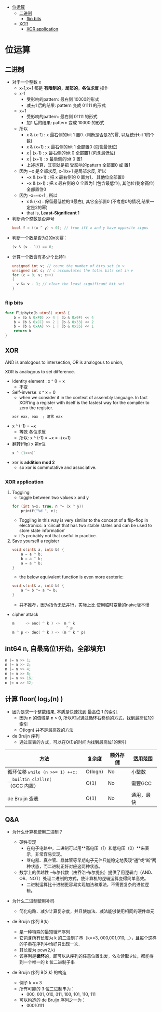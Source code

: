 [](...menustart)

- [位运算](#c04f8667013a3097bf12e98e424a915b)
    - [二进制](#6168fb08fe64663a502a132c5589b73d)
        - [flip bits](#bf94eee92531fcf0a63c55eddb6a558c)
    - [XOR](#97675eb3f268048604dc5155511a2a4d)
        - [XOR application](#cc352fea6e400fa736030527056c3fc2)

[](...menuend)


<h2 id="c04f8667013a3097bf12e98e424a915b"></h2>

# 位运算


<h2 id="6168fb08fe64663a502a132c5589b73d"></h2>

## 二进制

- 对于一个整数 x
    - x-1,x+1 都是 **有限制的，局部的，各位求反** 操作
    - x-1
        - 受影响的pattern: 最右侧 10000的形式
        - 减去1 后的结果:  pattern 变成 01111 的形式
    - x+1
        - 受影响的pattern: 最右侧 01111 的形式
        - 加1 后的结果:  pattern 变成 10000 的形式
    - 所以
        - x & (x-1) : x 最右侧的bit 1 置0. (判断是否是2的幂, 以及统计bit 1的个数)
        - x & (x+1) : x 最右侧的bit 1 全部置0 (包含最低位)
        - x | (x-1) : x 最右侧的bit 0 全部置1 (包含最低位)
        - x | (x+1) : x 最后侧的bit 0 置1
        - 上述运算，其实就是把 受影响的pattern 全部置0 或 置1
    - 因为 ~x 是全部求反, x-1/x+1 是局部求反,   所以
        - ~x & (x+1) : 把 x 最右侧的 0 置为1， 其他位全部置0
        - ~x & (x-1) : 把 x 最右侧的 0 全置为1 (包含最低位), 其他位(剩余高位)全部置位0
    - 因为  -x=~x+1 , 所以
        - x & (-x) : 保留最低位的1(最右), 其它全部置0  (不考虑0的情况,结果一定是2的幂)
        - that is, **Least-Significant 1**
- 判断两个整数是否异号
    ```c
    bool f = ((x ^ y) < 0); // true iff x and y have opposite signs
    ```
- 判断一个数是否为2的n次幂：
    ```c
    (v & (v - 1)) == 0;
    ```
- 计算一个数含有多少个比特1:
    ```c
    unsigned int v; // count the number of bits set in v
    unsigned int c; // c accumulates the total bits set in v
    for (c = 0; v; c++)
    {
      v &= v - 1; // clear the least significant bit set
    }
    ```

<h2 id="bf94eee92531fcf0a63c55eddb6a558c"></h2>

### flip bits

```go
func Flipbyte(b uint8) uint8 {
    b = (b & 0xF0) >> 4 | (b & 0x0F) << 4
    b = (b & 0xCC) >> 2 | (b & 0x33) << 2
    b = (b & 0xAA) >> 1 | (b & 0x55) << 1
    return b
}
```

<h2 id="97675eb3f268048604dc5155511a2a4d"></h2>

## XOR

AND is analogous to intersection, OR is analogous to union,

XOR is analogous to set difference.

- Identity element : x ^ 0 = x
    - 不变
- Self-inverse: x ^ x = 0
    - when we consider it in the context of assembly language. In fact XOR’ing a register with itself is the fastest way for the compiler to zero the register.
    ```c
    xor eax, eax  ; 清零 eax
    ```
- x ^ (-1) = ~x
    - 等效 各位求反
    - 所以:  x ^ (-1) = ~x = -(x+1)
- 翻转(flip) x 第n位
    ```c
    x ^ (1<<n)`
    ```
- xor is **addition mod 2**
    - so xor is commutative and associative.

<h2 id="cc352fea6e400fa736030527056c3fc2"></h2>

### XOR application

1. Toggling 
    - toggle between two values x and y
    ```cpp
    for (int n=x; true; n ^= (x ^ y)) 
        printf("%d ", n);
    ```
    - Toggling in this way is very similar to the concept of a flip-flop in electronics: a ‘circuit that has two stable states and can be used to store state information’
    - it’s probably not that useful in practice. 
2. Save yourself a register
    ```cpp
    void s(int& a, int& b) {
        a = a ^ b;
        b = a ^ b;
        a = a ^ b;
    }
    ```
    -  the below equivalent function is even more esoteric:
    ```cpp
    void s(int& a, int& b) {
        a ^= b ^= a ^= b;
    }
    ```
    - 并不推荐，因为指令无法并行，实际上比 使用临时变量的naive版本慢
- cipher attack
    ```c
    m     -> enc( ^ k ) ->  m ^ k 
                             ^ p
    m ^ p <- dec( ^ k ) <- (m ^ k ^ p)
    ```

## int64 n, 自最高位1开始，全部填充1

```c
n |= n >> 1;
n |= n >> 2;
n |= n >> 4;
n |= n >> 8;
n |= n >> 16;
n |= n >> 32;
```


## 计算 floor( log₂(n) )

- 因为是求一个整数结果, 本质是快速找到 最高位 1 的索引.
    - 因为 n 的值域是 n > 0, 所以可以通过循环右移动的方式，找到最高位1的索引
    - O(logn) 并不是最高效的方法
- de Bruijn 序列
    - 通过查表的方式，可以在O(1)的时间内找到最高位1的索引


方法 | 复杂度 | 额外存储 | 适用范围
--- | --- | --- | ---
循环位移 `while (n >>= 1) ++c;` | O(logn) | No | 小整数
`__builtin_clzll(n)`（GCC 内置）| O(1) | No | 需要GCC
de Bruijn 查表 | O(1) | No |  通用，最快


## Q&A

- 为什么计算机使用二进制？
    - 硬件实现
        - 在电子电路中，二进制可以用**高电压（1）和低电压（0）**来表示，非常容易实现。
        - 继电器、真空管、晶体管等早期电子元件只能稳定地表现“通”或“断”两种状态，而二进制正好对应这两种状态。
    - 数学上的优越性
        -布尔代数（由乔治·布尔提出）提供了用逻辑门（AND、OR、NOT）处理二进制的方式，使计算机的逻辑运算变得简单高效。
        - 二进制运算比十进制更容易实现加法和乘法，不需要复杂的进位逻辑。
- 为什么二进制使用补码
    - 简化电路、减少计算复杂度，并且使加法、减法能够使用相同的硬件单元


- de Bruijn 序列 B(k)
    - 是一种特殊的最短循环序列
    - 它包含所有长度为 k 的二进制子串（k==3, 000,001,010,...），且每个这样的子串在序列中恰好只出现一次.
    - 其长度为 pow(2,k)
    - 该序列是**循环**的，即可以从序列的任意位置出发，依次读取 𝑘位，都能得到一个唯一的 k 位二进制子串
- de Bruijn 序列 B(2,k) 的构造
    - 例子 k == 3
    - 所有可能的 3 位二进制串为：
        - 000, 001, 010, 011, 100, 101, 110, 111
    - 可以构造的 de Bruijn 序列之一为：
        - 00010111

